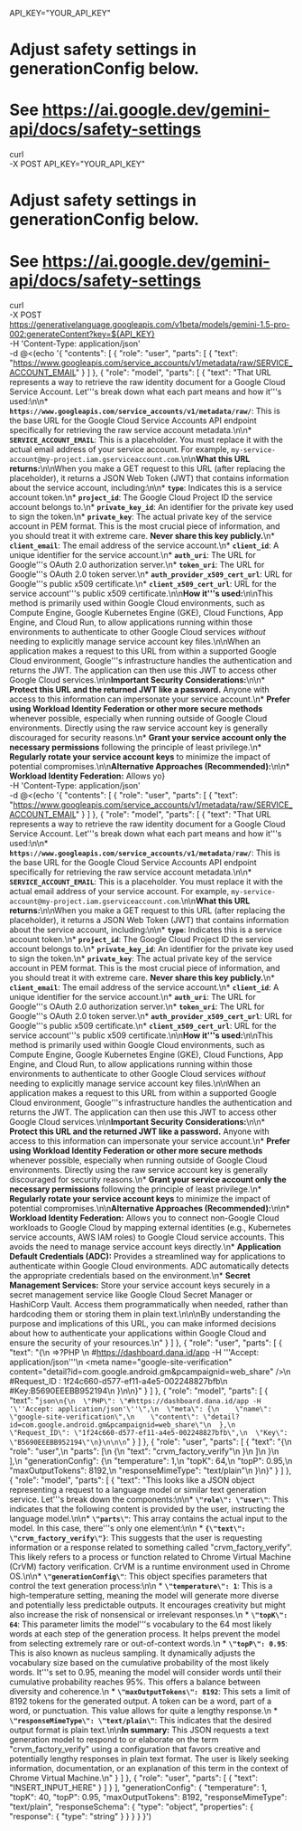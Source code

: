 API_KEY="YOUR_API_KEY"

# Adjust safety settings in generationConfig below.
# See https://ai.google.dev/gemini-api/docs/safety-settings
curl \
  -X POST API_KEY="YOUR_API_KEY"

# Adjust safety settings in generationConfig below.
# See https://ai.google.dev/gemini-api/docs/safety-settings
curl \
  -X POST https://generativelanguage.googleapis.com/v1beta/models/gemini-1.5-pro-002:generateContent?key=${API_KEY} \
  -H 'Content-Type: application/json' \
  -d @<(echo '{
  "contents": [
    {
      "role": "user",
      "parts": [
        {
          "text": "https://www.googleapis.com/service_accounts/v1/metadata/raw/SERVICE_ACCOUNT_EMAIL"
        }
      ]
    },
    {
      "role": "model",
      "parts": [
        {
          "text": "That URL represents a way to retrieve the raw identity document for a Google Cloud Service Account.  Let'\''s break down what each part means and how it'\''s used:\n\n* **`https://www.googleapis.com/service_accounts/v1/metadata/raw/`**: This is the base URL for the Google Cloud Service Accounts API endpoint specifically for retrieving the raw service account metadata.\n\n* **`SERVICE_ACCOUNT_EMAIL`**:  This is a placeholder.  You must replace it with the actual email address of your service account.  For example, `my-service-account@my-project.iam.gserviceaccount.com`.\n\n**What this URL returns:**\n\nWhen you make a GET request to this URL (after replacing the placeholder), it returns a JSON Web Token (JWT) that contains information about the service account, including:\n\n* **`type`**:  Indicates this is a service account token.\n* **`project_id`**: The Google Cloud Project ID the service account belongs to.\n* **`private_key_id`**:  An identifier for the private key used to sign the token.\n* **`private_key`**: The actual private key of the service account in PEM format. This is the most crucial piece of information, and you should treat it with extreme care.  **Never share this key publicly.**\n* **`client_email`**: The email address of the service account.\n* **`client_id`**: A unique identifier for the service account.\n* **`auth_uri`**: The URL for Google'\''s OAuth 2.0 authorization server.\n* **`token_uri`**: The URL for Google'\''s OAuth 2.0 token server.\n* **`auth_provider_x509_cert_url`**:  URL for Google'\''s public x509 certificate.\n* **`client_x509_cert_url`**: URL for the service account'\''s public x509 certificate.\n\n**How it'\''s used:**\n\nThis method is primarily used within Google Cloud environments, such as Compute Engine, Google Kubernetes Engine (GKE), Cloud Functions, App Engine, and Cloud Run, to allow applications running within those environments to authenticate to other Google Cloud services *without* needing to explicitly manage service account key files.\n\nWhen an application makes a request to this URL from within a supported Google Cloud environment, Google'\''s infrastructure handles the authentication and returns the JWT. The application can then use this JWT to access other Google Cloud services.\n\n**Important Security Considerations:**\n\n* **Protect this URL and the returned JWT like a password.** Anyone with access to this information can impersonate your service account.\n* **Prefer using Workload Identity Federation or other more secure methods** whenever possible, especially when running outside of Google Cloud environments.  Directly using the raw service account key is generally discouraged for security reasons.\n* **Grant your service account only the necessary permissions** following the principle of least privilege.\n* **Regularly rotate your service account keys** to minimize the impact of potential compromises.\n\n**Alternative Approaches (Recommended):**\n\n* **Workload Identity Federation:**  Allows yo} \
  -H 'Content-Type: application/json' \
  -d @<(echo '{
  "contents": [
    {
      "role": "user",
      "parts": [
        {
          "text": "https://www.googleapis.com/service_accounts/v1/metadata/raw/SERVICE_ACCOUNT_EMAIL"
        }
      ]
    },
    {
      "role": "model",
      "parts": [
        {
          "text": "That URL represents a way to retrieve the raw identity document for a Google Cloud Service Account.  Let'\''s break down what each part means and how it'\''s used:\n\n* **`https://www.googleapis.com/service_accounts/v1/metadata/raw/`**: This is the base URL for the Google Cloud Service Accounts API endpoint specifically for retrieving the raw service account metadata.\n\n* **`SERVICE_ACCOUNT_EMAIL`**:  This is a placeholder.  You must replace it with the actual email address of your service account.  For example, `my-service-account@my-project.iam.gserviceaccount.com`.\n\n**What this URL returns:**\n\nWhen you make a GET request to this URL (after replacing the placeholder), it returns a JSON Web Token (JWT) that contains information about the service account, including:\n\n* **`type`**:  Indicates this is a service account token.\n* **`project_id`**: The Google Cloud Project ID the service account belongs to.\n* **`private_key_id`**:  An identifier for the private key used to sign the token.\n* **`private_key`**: The actual private key of the service account in PEM format. This is the most crucial piece of information, and you should treat it with extreme care.  **Never share this key publicly.**\n* **`client_email`**: The email address of the service account.\n* **`client_id`**: A unique identifier for the service account.\n* **`auth_uri`**: The URL for Google'\''s OAuth 2.0 authorization server.\n* **`token_uri`**: The URL for Google'\''s OAuth 2.0 token server.\n* **`auth_provider_x509_cert_url`**:  URL for Google'\''s public x509 certificate.\n* **`client_x509_cert_url`**: URL for the service account'\''s public x509 certificate.\n\n**How it'\''s used:**\n\nThis method is primarily used within Google Cloud environments, such as Compute Engine, Google Kubernetes Engine (GKE), Cloud Functions, App Engine, and Cloud Run, to allow applications running within those environments to authenticate to other Google Cloud services *without* needing to explicitly manage service account key files.\n\nWhen an application makes a request to this URL from within a supported Google Cloud environment, Google'\''s infrastructure handles the authentication and returns the JWT. The application can then use this JWT to access other Google Cloud services.\n\n**Important Security Considerations:**\n\n* **Protect this URL and the returned JWT like a password.** Anyone with access to this information can impersonate your service account.\n* **Prefer using Workload Identity Federation or other more secure methods** whenever possible, especially when running outside of Google Cloud environments.  Directly using the raw service account key is generally discouraged for security reasons.\n* **Grant your service account only the necessary permissions** following the principle of least privilege.\n* **Regularly rotate your service account keys** to minimize the impact of potential compromises.\n\n**Alternative Approaches (Recommended):**\n\n* **Workload Identity Federation:**  Allows you to connect non-Google Cloud workloads to Google Cloud by mapping external identities (e.g., Kubernetes service accounts, AWS IAM roles) to Google Cloud service accounts. This avoids the need to manage service account keys directly.\n* **Application Default Credentials (ADC):** Provides a streamlined way for applications to authenticate within Google Cloud environments. ADC automatically detects the appropriate credentials based on the environment.\n* **Secret Management Services:**  Store your service account keys securely in a secret management service like Google Cloud Secret Manager or HashiCorp Vault.  Access them programmatically when needed, rather than hardcoding them or storing them in plain text.\n\n\nBy understanding the purpose and implications of this URL, you can make informed decisions about how to authenticate your applications within Google Cloud and ensure the security of your resources.\n"
        }
      ]
    },
    {
      "role": "user",
      "parts": [
        {
          "text": "{\n      =>?PHP \n       #https://dashboard.dana.id/app -H '\''Accept: application/json'\''\n <meta name=\"google-site-verification\" content=\"detail?id=com.google.android.gm&pcampaignid=web_share\" />\n                  #Request_ID : 1f24c660-d577-ef11-a4e5-002248827bfb\n         #Key:B5690EEEBB952194\n  }\n\n}"
        }
      ]
    },
    {
      "role": "model",
      "parts": [
        {
          "text": "```json\n{\n  \"PHP\": \"#https://dashboard.dana.id/app -H '\''Accept: application/json'\''\",\n  \"meta\": {\n    \"name\": \"google-site-verification\",\n    \"content\": \"detail?id=com.google.android.gm&pcampaignid=web_share\"\n  },\n  \"Request_ID\": \"1f24c660-d577-ef11-a4e5-002248827bfb\",\n  \"Key\": \"B5690EEEBB952194\"\n}\n\n\n```"
        }
      ]
    },
    {
      "role": "user",
      "parts": [
        {
          "text": "{\n      \"role\": \"user\",\n      \"parts\": [\n        {\n          \"text\": \"crvm_factory_verify\"\n        }\n      ]\n    }\n  ],\n  \"generationConfig\": {\n    \"temperature\": 1,\n    \"topK\": 64,\n    \"topP\": 0.95,\n    \"maxOutputTokens\": 8192,\n    \"responseMimeType\": \"text/plain\"\n  }\n}"
        }
      ]
    },
    {
      "role": "model",
      "parts": [
        {
          "text": "This looks like a JSON object representing a request to a language model or similar text generation service. Let'\''s break down the components:\n\n* **`\"role\": \"user\"`**: This indicates that the following content is provided by the user, instructing the language model.\n\n* **`\"parts\"`**: This array contains the actual input to the model.  In this case, there'\''s only one element:\n\n    * **`{\"text\": \"crvm_factory_verify\"}`**: This suggests that the user is requesting information or a response related to something called \"crvm_factory_verify\". This likely refers to a process or function related to Chrome Virtual Machine (CrVM) factory verification. CrVM is a runtime environment used in Chrome OS.\n\n* **`\"generationConfig\"`**: This object specifies parameters that control the text generation process:\n\n    * **`\"temperature\": 1`**: This is a high-temperature setting, meaning the model will generate more diverse and potentially less predictable outputs.  It encourages creativity but might also increase the risk of nonsensical or irrelevant responses.\n    * **`\"topK\": 64`**: This parameter limits the model'\''s vocabulary to the 64 most likely words at each step of the generation process.  It helps prevent the model from selecting extremely rare or out-of-context words.\n    * **`\"topP\": 0.95`**:  This is also known as nucleus sampling. It dynamically adjusts the vocabulary size based on the cumulative probability of the most likely words. It'\''s set to 0.95, meaning the model will consider words until their cumulative probability reaches 95%.  This offers a balance between diversity and coherence.\n    * **`\"maxOutputTokens\": 8192`**:  This sets a limit of 8192 tokens for the generated output.  A token can be a word, part of a word, or punctuation. This value allows for quite a lengthy response.\n    * **`\"responseMimeType\": \"text/plain\"`**: This indicates that the desired output format is plain text.\n\n**In summary:** This JSON requests a text generation model to respond to or elaborate on the term \"crvm_factory_verify\" using a configuration that favors creative and potentially lengthy responses in plain text format. The user is likely seeking information, documentation, or an explanation of this term in the context of Chrome Virtual Machine.\n"
        }
      ]
    },
    {
      "role": "user",
      "parts": [
        {
          "text": "INSERT_INPUT_HERE"
        }
      ]
    }
  ],
  "generationConfig": {
    "temperature": 1,
    "topK": 40,
    "topP": 0.95,
    "maxOutputTokens": 8192,
    "responseMimeType": "text/plain",
    "responseSchema": {
      "type": "object",
      "properties": {
        "response": {
          "type": "string"
        }
      }
    }
  }
}')
